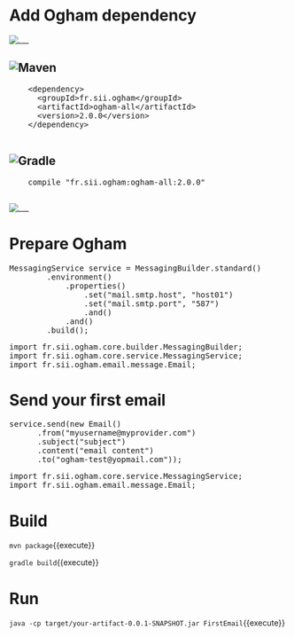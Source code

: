 # Add Ogham dependency


![___][___]

  ![Maven][maven-logo]
  --------------------

  <pre class="file" data-filename="pom.xml" data-target="insert" data-marker="<!-- Include ogham dependency here -->">
    &lt;dependency&gt;
      &lt;groupId&gt;fr.sii.ogham&lt;/groupId&gt;
      &lt;artifactId&gt;ogham-all&lt;/artifactId&gt;
      &lt;version&gt;2.0.0&lt;/version&gt;
    &lt;/dependency&gt;
  </pre>

  ![Gradle][gradle-logo]
  ----------------------
  
  <pre class="file" data-filename="build.gradle" data-target="insert" data-marker="// Include ogham dependency here">
    compile "fr.sii.ogham:ogham-all:2.0.0"
  </pre>

![___][___]


# Prepare Ogham

<pre class="file" data-filename="src/main/java/FirstEmail.java" data-target="insert" data-marker="// Add initialization code here">
MessagingService service = MessagingBuilder.standard()
        .environment()
            .properties()
                .set("mail.smtp.host", "host01")
                .set("mail.smtp.port", "587")
                .and()
            .and()
        .build();
</pre>


<pre class="file" data-filename="src/main/java/FirstEmail.java" data-target="prepend">
import fr.sii.ogham.core.builder.MessagingBuilder;
import fr.sii.ogham.core.service.MessagingService;
import fr.sii.ogham.email.message.Email;
</pre>

# Send your first email

<pre class="file" data-filename="src/main/java/FirstEmail.java" data-target="insert" data-marker="// Add email sending code here">
service.send(new Email()
      .from("myusername@myprovider.com")
      .subject("subject")
      .content("email content")
      .to("ogham-test@yopmail.com"));
</pre>

<pre class="file" data-filename="src/main/java/FirstEmail.java" data-target="prepend">
import fr.sii.ogham.core.service.MessagingService;
import fr.sii.ogham.email.message.Email;
</pre>

# Build

`
mvn package
`{{execute}}


`
gradle build
`{{execute}}


# Run

`
java -cp target/your-artifact-0.0.1-SNAPSHOT.jar FirstEmail
`{{execute}}



[___]: //rawgit.com/aurelien-baudet/ogham-katacoda-scenarios/master/resources/images/1px.png
[maven-logo]: //rawgit.com/aurelien-baudet/ogham-katacoda-scenarios/master/resources/images/icons/maven-logo.png
[gradle-logo]: //rawgit.com/aurelien-baudet/ogham-katacoda-scenarios/master/resources/images/icons/gradlephant-logo.png
